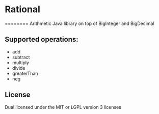 # Rational
========
Arithmetic Java library on top of BigInteger and BigDecimal

## Supported operations:
* add
* subtract
* multiply
* divide
* greaterThan
* neg

## License
Dual licensed under the MIT or LGPL version 3 licenses


